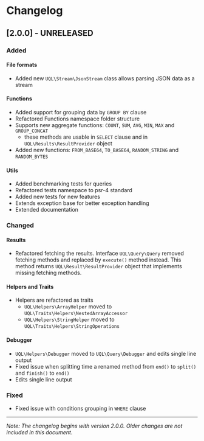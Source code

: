 # Changelog

## [2.0.0] - UNRELEASED
### Added

#### File formats
- Added new `UQL\Stream\JsonStream` class allows parsing JSON data as a stream

#### Functions
- Added support for grouping data by `GROUP BY` clause
- Refactored Functions namespace folder structure
- Supports new aggregate functions: `COUNT`, `SUM`, `AVG`, `MIN`, `MAX` and `GROUP_CONCAT`
  - these methods are usable in `SELECT` clause and in `UQL\Results\ResultProvider` object
- Added new functions: `FROM_BASE64`, `TO_BASE64`, `RANDOM_STRING` and `RANDOM_BYTES`

#### Utils
- Added benchmarking tests for queries
- Refactored tests namespace to psr-4 standard
- Added new tests for new features
- Extends exception base for better exception handling
- Extended documentation

### Changed

#### Results
- Refactored fetching the results. Interface `UQL\Query\Query` removed fetching methods and replaced by `execute()` method
instead. This method returns `UQL\Result\ResultProvider` object that implements missing fetching methods.

#### Helpers and Traits
- Helpers are refactored as traits
  - `UQL\Helpers\ArrayHelper` moved to `UQL\Traits\Helpers\NestedArrayAccessor`
  - `UQL\Helpers\StringHelper` moved to `UQL\Traits\Helpers\StringOperations`

#### Debugger
- `UQL\Helpers\Debugger` moved to `UQL\Query\Debugger` and edits single line output
- Fixed issue when splitting time a renamed method from `end()` to `split()` and `finish()` to `end()`
- Edits single line output

### Fixed
- Fixed issue with conditions grouping in `WHERE` clause

---

_Note: The changelog begins with version 2.0.0. Older changes are not included in this document._

